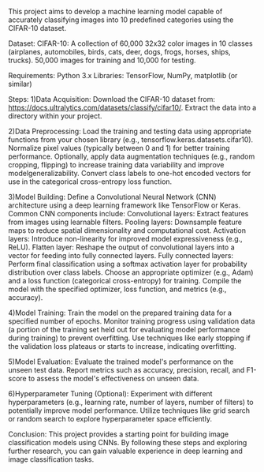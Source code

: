 This project aims to develop a machine learning model capable of accurately classifying images into 10 predefined categories using the CIFAR-10 dataset.

Dataset:
CIFAR-10: A collection of 60,000 32x32 color images in 10 classes (airplanes, automobiles, birds, cats, deer, dogs, frogs, horses, ships, trucks).
50,000 images for training and 10,000 for testing.

Requirements:
Python 3.x
Libraries: TensorFlow, NumPy, matplotlib (or similar)

Steps:
1)Data Acquisition:
Download the CIFAR-10 dataset from: https://docs.ultralytics.com/datasets/classify/cifar10/.
Extract the data into a directory within your project.

2)Data Preprocessing:
Load the training and testing data using appropriate functions from your chosen library (e.g., tensorflow.keras.datasets.cifar10).
Normalize pixel values (typically between 0 and 1) for better training performance.
Optionally, apply data augmentation techniques (e.g., random cropping, flipping) to increase training data variability and improve modelgeneralizability.
Convert class labels to one-hot encoded vectors for use in the categorical cross-entropy loss function.

3)Model Building:
Define a Convolutional Neural Network (CNN) architecture using a deep learning framework like TensorFlow or Keras.
Common CNN components include:
Convolutional layers: Extract features from images using learnable filters.
Pooling layers: Downsample feature maps to reduce spatial dimensionality and computational cost.
Activation layers: Introduce non-linearity for improved model expressiveness (e.g., ReLU).
Flatten layer: Reshape the output of convolutional layers into a vector for feeding into fully connected layers.
Fully connected layers: Perform final classification using a softmax activation layer for probability distribution over class labels.
Choose an appropriate optimizer (e.g., Adam) and a loss function (categorical cross-entropy) for training.
Compile the model with the specified optimizer, loss function, and metrics (e.g., accuracy).

4)Model Training:
Train the model on the prepared training data for a specified number of epochs.
Monitor training progress using validation data (a portion of the training set held out for evaluating model performance during training) to prevent overfitting.
Use techniques like early stopping if the validation loss plateaus or starts to increase, indicating overfitting.

5)Model Evaluation:
Evaluate the trained model's performance on the unseen test data.
Report metrics such as accuracy, precision, recall, and F1-score to assess the model's effectiveness on unseen data.

6)Hyperparameter Tuning (Optional):
Experiment with different hyperparameters (e.g., learning rate, number of layers, number of filters) to potentially improve model performance.
Utilize techniques like grid search or random search to explore hyperparameter space efficiently.

Conclusion:
This project provides a starting point for building image classification models using CNNs. By following these steps and exploring further research, you can gain valuable experience in deep learning and image classification tasks.








